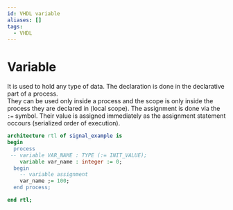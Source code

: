 ```yaml
---
id: VHDL variable
aliases: []
tags:
  - VHDL
---
```


# Variable

It is used to hold any type of data. 
The declaration is done in the declarative part of a process.  
They can be used only inside a process and the scope is only inside the process they are declared in (local scope).
The assignment is done via the `:=` symbol. 
Their value is assigned immediately as the assignment statement occours (serialized order of execution).

```VHDL
architecture rtl of signal_example is
begin
  process 
 -- variable VAR_NAME : TYPE (:= INIT_VALUE);
    variable var_name : integer := 0;
  begin
    -- variable assignment
    var_name ;= 100;
  end process;

end rtl;
```
